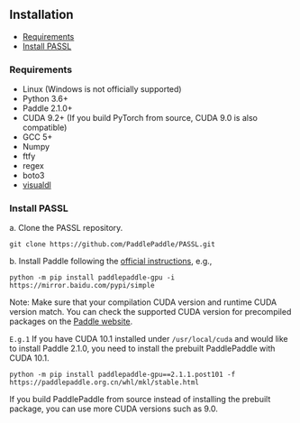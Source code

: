 ## Installation

<!-- TOC -->

- [Requirements](#requirements)
- [Install PASSL](#install-PASSL)


<!-- TOC -->

### Requirements

- Linux (Windows is not officially supported)
- Python 3.6+
- Paddle 2.1.0+
- CUDA 9.2+ (If you build PyTorch from source, CUDA 9.0 is also compatible)
- GCC 5+
- Numpy
- ftfy
- regex 
- boto3
- [visualdl](https://github.com/PaddlePaddle/VisualDL)


### Install PASSL

a. Clone the PASSL repository.

```
git clone https://github.com/PaddlePaddle/PASSL.git
```

b. Install Paddle following the [official instructions](https://www.paddlepaddle.org.cn/), e.g.,

```shell
python -m pip install paddlepaddle-gpu -i https://mirror.baidu.com/pypi/simple
```

Note: Make sure that your compilation CUDA version and runtime CUDA version match.
You can check the supported CUDA version for precompiled packages on the [Paddle website](https://www.paddlepaddle.org.cn/install/quick?docurl=/documentation/docs/zh/install/conda/linux-conda.html).

`E.g.1` If you have CUDA 10.1 installed under `/usr/local/cuda` and would like to install Paddle 2.1.0,
you need to install the prebuilt PaddlePaddle with CUDA 10.1.

```shell
python -m pip install paddlepaddle-gpu==2.1.1.post101 -f https://paddlepaddle.org.cn/whl/mkl/stable.html
```


If you build PaddlePaddle from source instead of installing the prebuilt package, you can use more CUDA versions such as 9.0.
